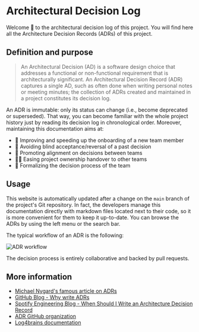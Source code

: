 <!-- This file is the homepage of your Architectural Decision Log generated with Log4brains base.
You are free to edit it as you want -->

# Architectural Decision Log

Welcome 👋 to the architectural decision log of this project.
You will find here all the Architecture Decision Records (ADRs) of this project.

## Definition and purpose

> An Architectural Decision (AD) is a software design choice that addresses a functional or non-functional requirement that is architecturally significant.
> An Architectural Decision Record (ADR) captures a single AD, such as often done when writing personal notes or meeting minutes; the collection of ADRs created and maintained in a project constitutes its decision log.

An ADR is immutable: only its status can change (i.e., become deprecated or superseded). That way, you can become familiar with the whole project history just by reading its decision log in chronological order.
Moreover, maintaining this documentation aims at:

- 🚀 Improving and speeding up the onboarding of a new team member
- 🔭 Avoiding blind acceptance/reversal of a past decision
- 🧭 Promoting alignment on decisions between teams
- 👐🏼 Easing project ownership handover to other teams
- 🤝 Formalizing the decision process of the team

## Usage

This website is automatically updated after a change on the `main` branch of the project's Git repository.
In fact, the developers manage this documentation directly with markdown files located next to their code, so it is more convenient for them to keep it up-to-date.
You can browse the ADRs by using the left menu or the search bar.

The typical workflow of an ADR is the following:

![ADR workflow](/l4b-static/adr-workflow.png)

The decision process is entirely collaborative and backed by pull requests.

## More information

- [Michael Nygard's famous article on ADRs](https://cognitect.com/blog/2011/11/15/documenting-architecture-decisions.html)
- [GitHub Blog - Why write ADRs](https://github.blog/2020-08-13-why-write-adrs/)
- [Spotify Engineering Blog - When Should I Write an Architecture Decision Record](https://engineering.atspotify.com/2020/04/when-should-i-write-an-architecture-decision-record/)
- [ADR GitHub organization](https://adr.github.io/)
- [Log4brains documentation](https://github.com/thomvaill/log4brains#readme)
